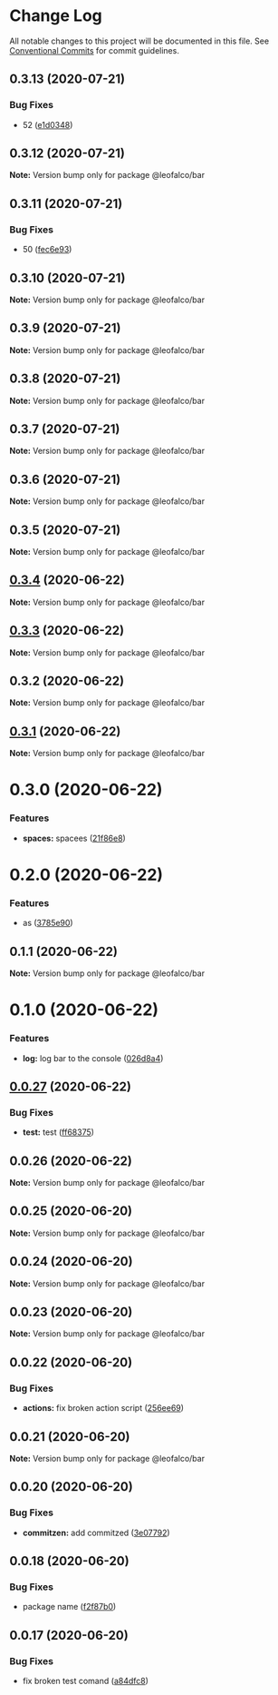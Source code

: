 # Change Log

All notable changes to this project will be documented in this file.
See [Conventional Commits](https://conventionalcommits.org) for commit guidelines.

## 0.3.13 (2020-07-21)


### Bug Fixes

* 52 ([e1d0348](https://github.com/LeoFalco/poc-gh-package-registry/commit/e1d0348aeafcb5bad1cd8d328970db3f0c0efb7d))





## 0.3.12 (2020-07-21)

**Note:** Version bump only for package @leofalco/bar





## 0.3.11 (2020-07-21)


### Bug Fixes

* 50 ([fec6e93](https://github.com/LeoFalco/poc-gh-package-registry/commit/fec6e93af54af0f1fdd06bf5211dce7f60ab83b8))





## 0.3.10 (2020-07-21)

**Note:** Version bump only for package @leofalco/bar





## 0.3.9 (2020-07-21)

**Note:** Version bump only for package @leofalco/bar





## 0.3.8 (2020-07-21)

**Note:** Version bump only for package @leofalco/bar





## 0.3.7 (2020-07-21)

**Note:** Version bump only for package @leofalco/bar





## 0.3.6 (2020-07-21)

**Note:** Version bump only for package @leofalco/bar





## 0.3.5 (2020-07-21)

**Note:** Version bump only for package @leofalco/bar





## [0.3.4](https://github.com/LeoFalco/poc-gh-package-registry/compare/@leofalco/bar@0.3.3...@leofalco/bar@0.3.4) (2020-06-22)

**Note:** Version bump only for package @leofalco/bar





## [0.3.3](https://github.com/LeoFalco/poc-gh-package-registry/compare/@leofalco/bar@0.3.2...@leofalco/bar@0.3.3) (2020-06-22)

**Note:** Version bump only for package @leofalco/bar





## 0.3.2 (2020-06-22)

**Note:** Version bump only for package @leofalco/bar





## [0.3.1](https://github.com/LeoFalco/poc-gh-package-registry/compare/@leofalco/bar@0.3.0...@leofalco/bar@0.3.1) (2020-06-22)

**Note:** Version bump only for package @leofalco/bar





# 0.3.0 (2020-06-22)


### Features

* **spaces:** spacees ([21f86e8](https://github.com/LeoFalco/poc-gh-package-registry/commit/21f86e8dc0a809e45e115003943369b32cd837c1))





# 0.2.0 (2020-06-22)


### Features

* as ([3785e90](https://github.com/LeoFalco/poc-gh-package-registry/commit/3785e90d99dae08694a6f9decfa928ad25119d70))





## 0.1.1 (2020-06-22)

**Note:** Version bump only for package @leofalco/bar





# 0.1.0 (2020-06-22)


### Features

* **log:** log bar to the console ([026d8a4](https://github.com/LeoFalco/poc-gh-package-registry/commit/026d8a44ea6797f13e837d40266e4699ade002fe))





## [0.0.27](https://github.com/LeoFalco/poc-gh-package-registry/compare/v0.0.26...v0.0.27) (2020-06-22)


### Bug Fixes

* **test:** test ([ff68375](https://github.com/LeoFalco/poc-gh-package-registry/commit/ff683754a0df21075e392892fa1ecc5fa80bc83e))





## 0.0.26 (2020-06-22)

**Note:** Version bump only for package @leofalco/bar





## 0.0.25 (2020-06-20)

**Note:** Version bump only for package @leofalco/bar





## 0.0.24 (2020-06-20)

**Note:** Version bump only for package @leofalco/bar





## 0.0.23 (2020-06-20)

**Note:** Version bump only for package @leofalco/bar





## 0.0.22 (2020-06-20)


### Bug Fixes

* **actions:** fix broken action script ([256ee69](https://github.com/LeoFalco/foo/commit/256ee69eacd2570bb21844d2938e2cf122dbd211))





## 0.0.21 (2020-06-20)

**Note:** Version bump only for package @leofalco/bar





## 0.0.20 (2020-06-20)


### Bug Fixes

* **commitzen:** add commitzed ([3e07792](https://github.com/LeoFalco/foo/commit/3e07792499b993bdaa874e43738689ce8cbd9af6))





## 0.0.18 (2020-06-20)


### Bug Fixes

* package name ([f2f87b0](https://github.com/LeoFalco/foo/commit/f2f87b0a0db90df30739206087d4f61abd94651b))





## 0.0.17 (2020-06-20)


### Bug Fixes

* fix broken test comand ([a84dfc8](https://github.com/LeoFalco/foo/commit/a84dfc8aab1ee26a89274a5a76ea72096b49c72c))
